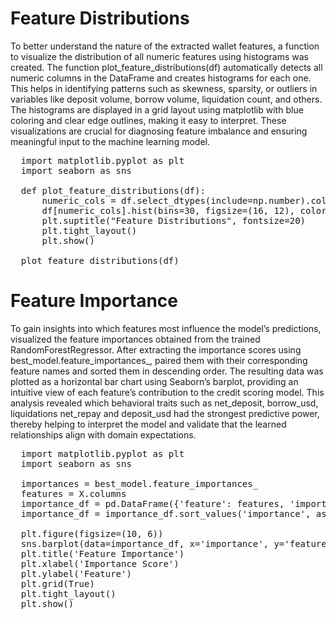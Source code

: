 # Feature Distributions

To better understand the nature of the extracted wallet features, a function to visualize the distribution of all numeric features using histograms was created. The function plot_feature_distributions(df) automatically detects all numeric columns in the DataFrame and creates histograms for each one. This helps in identifying patterns such as skewness, sparsity, or outliers in variables like deposit volume, borrow volume, liquidation count, and others. The histograms are displayed in a grid layout using matplotlib with blue coloring and clear edge outlines, making it easy to interpret. These visualizations are crucial for diagnosing feature imbalance and ensuring meaningful input to the machine learning model.

<pre>
  import matplotlib.pyplot as plt
  import seaborn as sns

  def plot_feature_distributions(df):
      numeric_cols = df.select_dtypes(include=np.number).columns
      df[numeric_cols].hist(bins=30, figsize=(16, 12), color='skyblue', edgecolor='black')
      plt.suptitle("Feature Distributions", fontsize=20)
      plt.tight_layout()
      plt.show()

  plot_feature_distributions(df)
</pre>

# Feature Importance

To gain insights into which features most influence the model’s predictions, visualized the feature importances obtained from the trained RandomForestRegressor. After extracting the importance scores using best_model.feature_importances_, paired them with their corresponding feature names and sorted them in descending order. The resulting data was plotted as a horizontal bar chart using Seaborn’s barplot, providing an intuitive view of each feature’s contribution to the credit scoring model. This analysis revealed which behavioral traits such as net_deposit, borrow_usd, liquidations net_repay and deposit_usd had the strongest predictive power, thereby helping to interpret the model and validate that the learned relationships align with domain expectations. 

<pre>
  import matplotlib.pyplot as plt
  import seaborn as sns

  importances = best_model.feature_importances_
  features = X.columns
  importance_df = pd.DataFrame({'feature': features, 'importance': importances})
  importance_df = importance_df.sort_values('importance', ascending=False)

  plt.figure(figsize=(10, 6))
  sns.barplot(data=importance_df, x='importance', y='feature', palette='viridis')
  plt.title('Feature Importance')
  plt.xlabel('Importance Score')
  plt.ylabel('Feature')
  plt.grid(True)
  plt.tight_layout()
  plt.show()
</pre>





